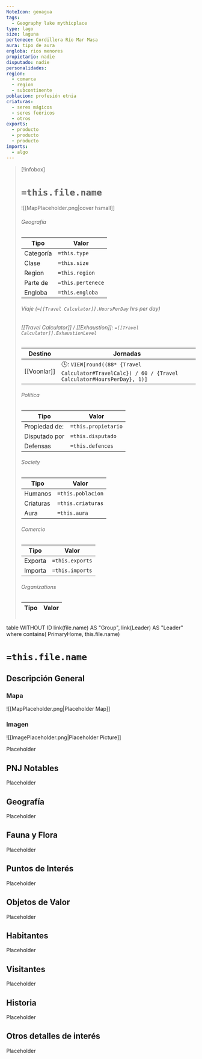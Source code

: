 ```yaml
---
NoteIcon: geoagua
tags:
  - Geography lake mythicplace
type: lago
size: laguna
pertenece: Cordillera Río Mar Masa 
aura: tipo de aura
engloba: rios menores
propietario: nadie
disputado: nadie
personalidades: 
region:
  - comarca 
  - region
  - subcontinente
poblacion: profesión etnia
criaturas:
  - seres mágicos
  - seres feéricos
  - otros
exports:
  - producto
  - producto
  - producto
imports:
  - algo
---
```



> [!infobox]
> # `=this.file.name`
> ![[MapPlaceholder.png|cover hsmall]]
> ###### Geografía
> Tipo |  Valor |
> ---|---|
> Categoría | `=this.type` |
> Clase | `=this.size` |
> Region | `=this.region` |
> Parte de | `=this.pertenece` |
> Engloba | `=this.engloba`|
> ###### Viaje (`=[[Travel Calculator]].HoursPerDay` hrs per day)
> ###### [[Travel Calculator]]  / [[Exhaustion]]:  `=[[Travel Calculator]].ExhaustionLevel`
> Destino |  Jornadas  |
> ---|---|
> [[Voonlar]] | 🕓: `VIEW[round((88* {Travel Calculator#TravelCalc}) / 60 / {Travel Calculator#HoursPerDay}, 1)]`      |
> ###### Politica
> Tipo |  Valor |
> ---|---|
> Propiedad de: | `=this.propietario` |
> Disputado por | `=this.disputado` |
> Defensas | `=this.defences` |
> ###### Society
> Tipo |  Valor |
> ---|---|
> Humanos | `=this.poblacion` |
> Criaturas | `=this.criaturas` |
> Aura | `=this.aura`  |
> ###### Comercio
> Tipo |  Valor |
> ---|---|
> Exporta | `=this.exports` |
> Importa | `=this.imports` |
> ###### Organizations
> Tipo |  Valor |
> ---|---|
> ```dataview
table WITHOUT ID link(file.name) AS "Group", link(Leader) AS "Leader"
where contains( PrimaryHome, this.file.name)


# `=this.file.name`
## Descripción General
 <section class="wa-section main-content"><p></p></section>   

### Mapa
![[MapPlaceholder.png|Placeholder Map]]

### Imagen
![[ImagePlaceholder.png|Placeholder Picture]]

Placeholder

## PNJ Notables
Placeholder

## Geografía
Placeholder

## Fauna y Flora
Placeholder

## Puntos de Interés
Placeholder

## Objetos de Valor
Placeholder

## Habitantes
Placeholder

## Visitantes
Placeholder

## Historia
Placeholder

## Otros detalles de interés
Placeholder

